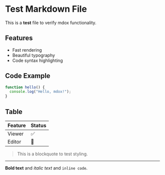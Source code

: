 # Test Markdown File

This is a **test** file to verify mdox functionality.

## Features

- Fast rendering
- Beautiful typography
- Code syntax highlighting

## Code Example

```javascript
function hello() {
  console.log("Hello, mdox!");
}
```

## Table

| Feature | Status |
|---------|--------|
| Viewer  | ✅     |
| Editor  | 🚧     |

> This is a blockquote to test styling.

---

**Bold text** and *italic text* and `inline code`.

